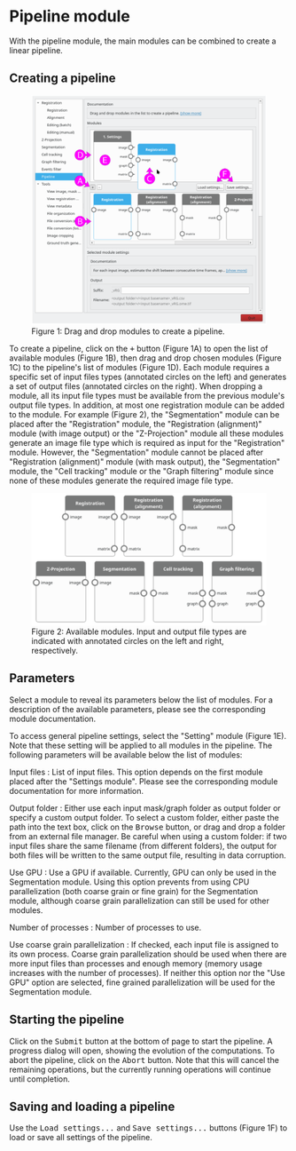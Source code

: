 # Pipeline module

With the pipeline module, the main modules can be combined to create a linear pipeline. 

## Creating a pipeline

<figure>
<img src="images/pipeline_1.png" alt="Pipeline module"/>
<figcaption>Figure 1: Drag and drop modules to create a pipeline.</figcaption>
</figure>

To create a pipeline, click on the <kbd>+</kbd> button (Figure 1A) to open the list of available modules (Figure 1B), then drag and drop chosen modules (Figure 1C) to the pipeline's list of modules (Figure 1D).
Each module requires a specific set of input files types (annotated circles on the left) and generates a set of output files (annotated circles on the right).
When dropping a module, all its input file types must be available from the previous module's output file types. In addition, at most one registration module can be added to the module.
For example (Figure 2), the "Segmentation" module can be placed after the "Registration" module, the "Registration (alignment)" module (with image output) or the "Z-Projection" module all these modules generate an image file type which is required as input for the "Registration" module. However, the "Segmentation" module cannot be placed after "Registration (alignment)" module (with mask output), the "Segmentation" module, the "Cell tracking" module or the "Graph filtering" module since none of these modules generate the required image file type.

<figure>
<img src="images/pipeline_2.png" alt="Available modules"/>
<figcaption>Figure 2: Available modules. Input and output file types are indicated with annotated circles on the left and right, respectively.</figcaption>
</figure>

## Parameters

Select a module to reveal its parameters below the list of modules. For a description of the available parameters, please see the corresponding module documentation.

To access general pipeline settings, select the "Setting" module (Figure 1E). Note that these setting will be applied to all modules in the pipeline. The following parameters will be available below the list of modules:

Input files
: List of input files. This option depends on the first module placed after the "Settings module". Please see the corresponding module documentation for more information.

Output folder
: Either use each input mask/graph folder as output folder or specify a
custom output folder. To select a custom folder, either paste the path
into the text box, click on the <kbd>Browse</kbd> button, or drag and drop a
folder from an external file manager. Be careful when using a custom folder: if
two input files share the same filename (from different folders), the
output for both files will be written to the same output file,
resulting in data corruption.

Use GPU
: Use a GPU if available. Currently, GPU can only be used in the Segmentation module. Using this option prevents from using CPU parallelization (both coarse grain or fine grain) for the Segmentation module, although coarse grain parallelization can still be used for other modules.

Number of processes
: Number of processes to use.

Use coarse grain parallelization
: If checked, each input file is assigned to its own process. Coarse grain parallelization should be used when there are more input files than processes and enough memory (memory usage increases with the number of processes). If neither this option nor the "Use GPU" option are selected, fine grained parallelization will be used for the Segmentation module. 

## Starting the pipeline

Click on the <kbd>Submit</kbd> button at the bottom of page to start the pipeline.
A progress dialog will open, showing the evolution of the computations.
To abort the pipeline, click on the <kbd>Abort</kbd> button. Note that this will cancel the remaining operations, but the currently running operations will continue until completion. 


## Saving and loading a pipeline

Use the <kbd>Load settings...</kbd> and <kbd>Save settings...</kbd> buttons (Figure 1F) to load or save all settings of the pipeline. 

